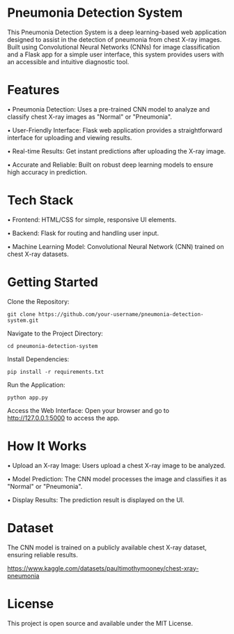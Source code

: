 # Pneumonia Detection System 
This Pneumonia Detection System is a deep learning-based web application designed to assist in the detection of pneumonia from chest X-ray images. Built using Convolutional Neural Networks (CNNs) for image classification and a Flask app for a simple user interface, this system provides users with an accessible and intuitive diagnostic tool.

# Features 

  • Pneumonia Detection: Uses a pre-trained CNN model to analyze and classify chest X-ray images as "Normal" or "Pneumonia".
  
  • User-Friendly Interface: Flask web application provides a straightforward interface for uploading and viewing results.
  
  • Real-time Results: Get instant predictions after uploading the X-ray image.
  
  • Accurate and Reliable: Built on robust deep learning models to ensure high accuracy in prediction.
  
# Tech Stack 
• Frontend: HTML/CSS for simple, responsive UI elements.

• Backend: Flask for routing and handling user input.

• Machine Learning Model: Convolutional Neural Network (CNN) trained on chest X-ray datasets.

# Getting Started
Clone the Repository:

    git clone https://github.com/your-username/pneumonia-detection-system.git
Navigate to the Project Directory:

    cd pneumonia-detection-system
Install Dependencies:

    pip install -r requirements.txt
Run the Application:

    python app.py
    
Access the Web Interface: Open your browser and go to http://127.0.0.1:5000 to access the app.

# How It Works 
• Upload an X-ray Image: Users upload a chest X-ray image to be analyzed.

• Model Prediction: The CNN model processes the image and classifies it as "Normal" or "Pneumonia".

• Display Results: The prediction result is displayed on the UI.
# Dataset 
The CNN model is trained on a publicly available chest X-ray dataset, ensuring reliable results.

https://www.kaggle.com/datasets/paultimothymooney/chest-xray-pneumonia

# License
This project is open source and available under the MIT License.
